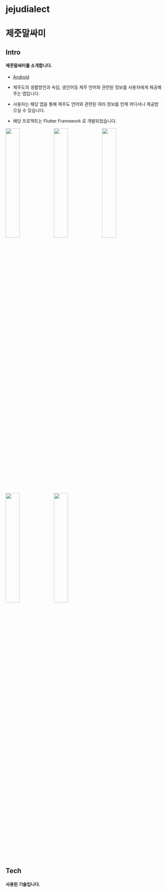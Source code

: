 # jejudialect

# 제줏말싸미


## Intro
#### 제줏말싸미를 소개합니다.

- [Android](https://play.google.com/store/apps/details?id=kr.co.bonjin.jejudialect)

* 제주도의 생활방언과 속담, 생인어등 제주 언어와 관련된 정보를 사용자에게 제공해주는 앱입니다.
* 사용자는 해당 앱을 통해 제주도 언어와 관련된 여러 정보를 언제 어디서나 제공받으실 수 있습니다.

* 해당 프로젝트는 Flutter Framework 로 개발되었습니다.

<img src="https://play-lh.googleusercontent.com/WNIWCzVj3D6wMX_vX_mmHbb9tSUUynPOZv0HkYb0ZxMDcSsyCXElWjpAuSZL4Csavg=w1351-h986-rw" width="30%">
<img src="https://play-lh.googleusercontent.com/qrP7gLX1rMTGDU8UVYfzDwA7YxfjMAoootAeOdAKIZabi7KfxdrWcnzvbkpN692R4A=s986-rw" width="30%">
<img src="https://play-lh.googleusercontent.com/Mw5yes8q4t6PNVY5JpHMig7sosgL7J9NokKNf1D2cyPDj2q7_uuOU3fxH704DKTgFA=s986-rw" width="30%">
<img src="https://play-lh.googleusercontent.com/a5BcwFHMf0ZoF66JsfGVzegwJJg6m1KZBNIs7MiErbQT6Q_ynUisJXaSB7GwnhYaErw=s986-rw" width="30%">
<img src="https://play-lh.googleusercontent.com/u-xJd5LyJYM7l5v3XIzlqPhxKrsCQoSe6Waio2ZKLZGAo9xkOfofcPz_prMySbVcZg=s986-rw" width="30%">


## Tech
#### 사용된 기술입니다.


